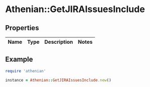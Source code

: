 # Athenian::GetJIRAIssuesInclude

## Properties

| Name | Type | Description | Notes |
| ---- | ---- | ----------- | ----- |

## Example

```ruby
require 'athenian'

instance = Athenian::GetJIRAIssuesInclude.new()
```

